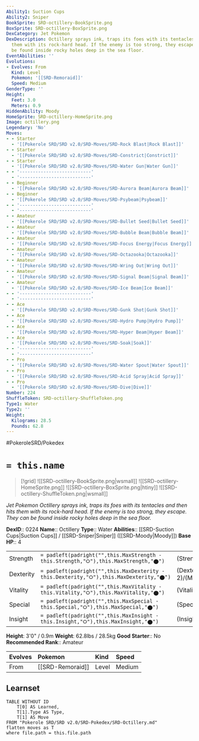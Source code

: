 ```yaml
---
Ability1: Suction Cups
Ability2: Sniper
BookSprite: SRD-octillery-BookSprite.png
BoxSprite: SRD-octillery-BoxSprite.png
DexCategory: Jet Pokemon
DexDescription: Octillery sprays ink, traps its foes with its tentacles and then hits
  them with its rock-hard head. If the enemy is too strong, they escape. They can
  be found inside rocky holes deep in the sea floor.
EventAbilities: ''
Evolutions:
- Evolves: From
  Kind: Level
  Pokemon: '[[SRD-Remoraid]]'
  Speed: Medium
GenderType: ''
Height:
  Feet: 3.0
  Meters: 0.9
HiddenAbility: Moody
HomeSprite: SRD-octillery-HomeSprite.png
Image: octillery.png
Legendary: 'No'
Moves:
- - Starter
  - '[[Pokerole SRD/SRD v2.0/SRD-Moves/SRD-Rock Blast|Rock Blast]]'
- - Starter
  - '[[Pokerole SRD/SRD v2.0/SRD-Moves/SRD-Constrict|Constrict]]'
- - Starter
  - '[[Pokerole SRD/SRD v2.0/SRD-Moves/SRD-Water Gun|Water Gun]]'
- - '---------------------------'
  - '---------------------------'
- - Beginner
  - '[[Pokerole SRD/SRD v2.0/SRD-Moves/SRD-Aurora Beam|Aurora Beam]]'
- - Beginner
  - '[[Pokerole SRD/SRD v2.0/SRD-Moves/SRD-Psybeam|Psybeam]]'
- - '---------------------------'
  - '---------------------------'
- - Amateur
  - '[[Pokerole SRD/SRD v2.0/SRD-Moves/SRD-Bullet Seed|Bullet Seed]]'
- - Amateur
  - '[[Pokerole SRD/SRD v2.0/SRD-Moves/SRD-Bubble Beam|Bubble Beam]]'
- - Amateur
  - '[[Pokerole SRD/SRD v2.0/SRD-Moves/SRD-Focus Energy|Focus Energy]]'
- - Amateur
  - '[[Pokerole SRD/SRD v2.0/SRD-Moves/SRD-Octazooka|Octazooka]]'
- - Amateur
  - '[[Pokerole SRD/SRD v2.0/SRD-Moves/SRD-Wring Out|Wring Out]]'
- - Amateur
  - '[[Pokerole SRD/SRD v2.0/SRD-Moves/SRD-Signal Beam|Signal Beam]]'
- - Amateur
  - '[[Pokerole SRD/SRD v2.0/SRD-Moves/SRD-Ice Beam|Ice Beam]]'
- - '---------------------------'
  - '---------------------------'
- - Ace
  - '[[Pokerole SRD/SRD v2.0/SRD-Moves/SRD-Gunk Shot|Gunk Shot]]'
- - Ace
  - '[[Pokerole SRD/SRD v2.0/SRD-Moves/SRD-Hydro Pump|Hydro Pump]]'
- - Ace
  - '[[Pokerole SRD/SRD v2.0/SRD-Moves/SRD-Hyper Beam|Hyper Beam]]'
- - Ace
  - '[[Pokerole SRD/SRD v2.0/SRD-Moves/SRD-Soak|Soak]]'
- - '---------------------------'
  - '---------------------------'
- - Pro
  - '[[Pokerole SRD/SRD v2.0/SRD-Moves/SRD-Water Spout|Water Spout]]'
- - Pro
  - '[[Pokerole SRD/SRD v2.0/SRD-Moves/SRD-Acid Spray|Acid Spray]]'
- - Pro
  - '[[Pokerole SRD/SRD v2.0/SRD-Moves/SRD-Dive|Dive]]'
Number: 224
ShuffleToken: SRD-octillery-ShuffleToken.png
Type1: Water
Type2: ''
Weight:
  Kilograms: 28.5
  Pounds: 62.8
---
```


#PokeroleSRD/Pokedex

# `= this.name`

> [!grid]
> ![[SRD-octillery-BookSprite.png|wsmall]]
> ![[SRD-octillery-HomeSprite.png]]
> ![[SRD-octillery-BoxSprite.png|htiny]]
> ![[SRD-octillery-ShuffleToken.png|wsmall]]


*Jet Pokemon*
*Octillery sprays ink, traps its foes with its tentacles and then hits them with its rock-hard head. If the enemy is too strong, they escape. They can be found inside rocky holes deep in the sea floor.*

**DexID**:: 0224
**Name**:: Octillery
**Type**:: Water
**Abilities**:: [[SRD-Suction Cups|Suction Cups]] / [[SRD-Sniper|Sniper]] ([[SRD-Moody|Moody]])
**Base HP**:: 4

|           |                                                                                        |                                          |
| --------- | -------------------------------------------------------------------------------------- | ---------------------------------------- |
| Strength  | `= padleft(padright("",this.MaxStrength - this.Strength,"⭘"),this.MaxStrength,"⬤")`    | (Strength::3)/(MaxStrength::6)   |
| Dexterity | `= padleft(padright("",this.MaxDexterity - this.Dexterity,"⭘"),this.MaxDexterity,"⬤")` | (Dexterity:: 2)/(MaxDexterity::4) |
| Vitality  | `= padleft(padright("",this.MaxVitality - this.Vitality,"⭘"),this.MaxVitality,"⬤")`    | (Vitality::2)/(MaxVitality::5)   |
| Special   | `= padleft(padright("",this.MaxSpecial - this.Special,"⭘"),this.MaxSpecial,"⬤")`       | (Special::3)/(MaxSpecial::6)     |
| Insight   | `= padleft(padright("",this.MaxInsight - this.Insight,"⭘"),this.MaxInsight,"⬤")`       | (Insight::2)/(MaxInsight::5)     |

**Height**: 3'0" / 0.9m
**Weight**: 62.8lbs / 28.5kg
**Good Starter**:: No
**Recommended Rank**:: Amateur

| Evolves   | Pokemon          | Kind   | Speed   |
|:----------|:-----------------|:-------|:--------|
| From      | [[SRD-Remoraid]] | Level  | Medium  |

## Learnset

```dataview
TABLE WITHOUT ID
    T[0] AS Learned,
    T[1].Type AS Type,
    T[1] AS Move
FROM "Pokerole SRD/SRD v2.0/SRD-Pokedex/SRD-Octillery.md"
flatten moves as T
where file.path = this.file.path
```
